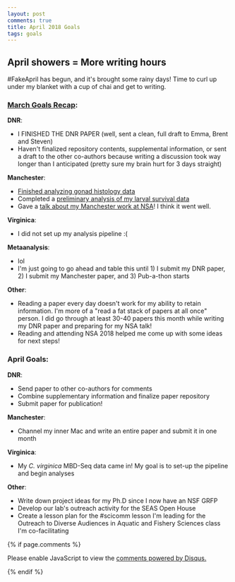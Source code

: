 ```yaml
---
layout: post
comments: true
title: April 2018 Goals
tags: goals
---
```


## April showers = More writing hours

#FakeApril has begun, and it's brought some rainy days! Time to curl up under my blanket with a cup of chai and get to writing.

### [March Goals Recap](https://yaaminiv.github.io/March-2018-Goals/):

**DNR**:

- I FINISHED THE DNR PAPER (well, sent a clean, full draft to Emma, Brent and Steven)
- Haven't finalized repository contents, supplemental information, or sent a draft to the other co-authors because writing a discussion took way longer than I anticipated (pretty sure my brain hurt for 3 days straight)

**Manchester**:

- [Finished analyzing gonad histology data](https://yaaminiv.github.io/Gonad-Histology-Update4/)
- Completed a [preliminary analysis of my larval survival data](https://yaaminiv.github.io/Larval-Mortality-Analysis/)
- Gave a [talk about my Manchester work at NSA](https://github.com/RobertsLab/project-oyster-oa/blob/master/presentations/Manchester/Venkataraman_NSA2018.pptx)! I think it went well.

**Virginica**:

- I did not set up my analysis pipeline :(

**Metaanalysis**:

- lol
- I'm just going to go ahead and table this until 1) I submit my DNR paper, 2) I submit my Manchester paper, and 3) Pub-a-thon starts

**Other**:

- Reading a paper every day doesn't work for my ability to retain information. I'm more of a "read a fat stack of papers at all once" person. I did go through at least 30-40 papers this month while writing my DNR paper and preparing for my NSA talk!
- Reading and attending NSA 2018 helped me come up with some ideas for next steps!

### April Goals:

**DNR**:

- Send paper to other co-authors for comments
- Combine supplementary information and finalize paper repository
- Submit paper for publication!

**Manchester**:

- Channel my inner Mac and write an entire paper and submit it in one month

**Virginica**:

- My *C. virginica* MBD-Seq data came in! My goal is to set-up the pipeline and begin analyses

**Other**: 

- Write down project ideas for my Ph.D since I now have an NSF GRFP
- Develop our lab's outreach activity for the SEAS Open House
- Create a lesson plan for the #scicomm lesson I'm leading for the Outreach to Diverse Audiences in Aquatic and Fishery Sciences class I'm co-facilitating

{% if page.comments %}

<div id="disqus_thread"></div>
<script>

/**
*  RECOMMENDED CONFIGURATION VARIABLES: EDIT AND UNCOMMENT THE SECTION BELOW TO INSERT DYNAMIC VALUES FROM YOUR PLATFORM OR CMS.
*  LEARN WHY DEFINING THESE VARIABLES IS IMPORTANT: https://disqus.com/admin/universalcode/#configuration-variables*/
/*
var disqus_config = function () {
this.page.url = PAGE_URL;  // Replace PAGE_URL with your page's canonical URL variable
this.page.identifier = PAGE_IDENTIFIER; // Replace PAGE_IDENTIFIER with your page's unique identifier variable
};
*/
(function() { // DON'T EDIT BELOW THIS LINE
var d = document, s = d.createElement('script');
s.src = 'https://the-responsible-grad-student.disqus.com/embed.js';
s.setAttribute('data-timestamp', +new Date());
(d.head || d.body).appendChild(s);
})();
</script>
<noscript>Please enable JavaScript to view the <a href="https://disqus.com/?ref_noscript">comments powered by Disqus.</a></noscript>

{% endif %}

<script id="dsq-count-scr" src="//the-responsible-grad-student.disqus.com/count.js" async></script>
